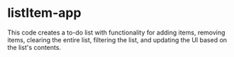 # listItem-app

This code creates a to-do list with functionality for adding items, removing items, clearing the entire list, filtering the list, and updating the UI based on the list's contents.